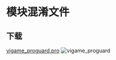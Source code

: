 # 模块混淆文件

## 下载

[vigame_proguard.pro](https://github.com/jieban0604/VigameDoc/edit/master/proguard/vigame_proguard.pro)
![vigame_proguard](../proguard/vigame_proguard.pr)
